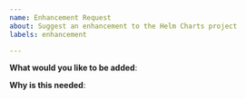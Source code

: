 ```yaml
---
name: Enhancement Request
about: Suggest an enhancement to the Helm Charts project
labels: enhancement

---
```

<!-- Please only use this template for submitting enhancement requests -->

**What would you like to be added**:

**Why is this needed**:
